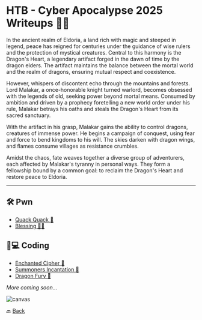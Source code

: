 # HTB - Cyber Apocalypse 2025 Writeups 🧠💥

In the ancient realm of Eldoria, a land rich with magic and steeped in legend, peace has reigned for centuries under the guidance of wise rulers and the protection of mystical creatures. Central to this harmony is the Dragon's Heart, a legendary artifact forged in the dawn of time by the dragon elders. The artifact maintains the balance between the mortal world and the realm of dragons, ensuring mutual respect and coexistence.

However, whispers of discontent echo through the mountains and forests. Lord Malakar, a once-honorable knight turned warlord, becomes obsessed with the legends of old, seeking power beyond mortal means. Consumed by ambition and driven by a prophecy foretelling a new world order under his rule, Malakar betrays his oaths and steals the Dragon's Heart from its sacred sanctuary.

With the artifact in his grasp, Malakar gains the ability to control dragons, creatures of immense power. He begins a campaign of conquest, using fear and force to bend kingdoms to his will. The skies darken with dragon wings, and flames consume villages as resistance crumbles.

Amidst the chaos, fate weaves together a diverse group of adventurers, each affected by Malakar's tyranny in personal ways. They form a fellowship bound by a common goal: to reclaim the Dragon's Heart and restore peace to Eldoria.

---

## 🛠️ Pwn
- [Quack Quack 🦆](./pwn/Quack%20Quack)
- [Blessing 🙏✨](./pwn/Blessing)

## 🧠💻 Coding
- [Enchanted Cipher 🔐](./coding/Enchanted%20Cipher)
- [Summoners Incantation 🔮](./coding/Summoners%20Incantation)
- [Dragon Fury 🐉](./coding/Dragon%20Fury)

_More coming soon..._

![canvas](https://github.com/user-attachments/assets/8e1a4f97-bc1b-4273-8211-cfef709750b6)

🔙 [Back](../../)
